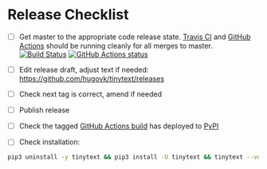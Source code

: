 # Release Checklist

- [ ] Get master to the appropriate code release state.
      [Travis CI](https://travis-ci.org/hugovk/tinytext) and
      [GitHub Actions](https://github.com/hugovk/tinytext/actions) should be running
      cleanly for all merges to master.
      [![Build Status](https://travis-ci.org/hugovk/tinytext.svg?branch=master)](https://travis-ci.org/hugovk/tinytext)
      [![GitHub Actions status](https://github.com/hugovk/tinytext/workflows/Test/badge.svg)](https://github.com/hugovk/tinytext/actions)

- [ ] Edit release draft, adjust text if needed:
      https://github.com/hugovk/tinytext/releases

- [ ] Check next tag is correct, amend if needed

- [ ] Publish release

- [ ] Check the tagged
      [GitHub Actions build](https://github.com/hugovk/tinytext/actions?query=workflow%3ADeploy)
      has deployed to [PyPI](https://pypi.org/project/tinytext/#history)

- [ ] Check installation:

```bash
pip3 uninstall -y tinytext && pip3 install -U tinytext && tinytext --version
```
